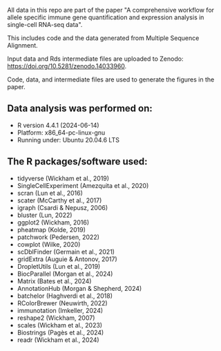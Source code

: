 All data in this repo are part of the paper "A comprehensive workflow for allele specific immune gene quantification and expression analysis in single-cell RNA-seq data". 

This includes code and the data generated from Multiple Sequence Alignment.

Input data and Rds intermediate files are uploaded to Zenodo: https://doi.org/10.5281/zenodo.14033960.

Code, data, and intermediate files are used to generate the figures in the paper.

Data analysis was performed on:
-------------------------------
- R version 4.4.1 (2024-06-14)
- Platform: x86_64-pc-linux-gnu
- Running under: Ubuntu 20.04.6 LTS

The R packages/software used:
-----------------------------
- tidyverse (Wickham et al., 2019)
- SingleCellExperiment (Amezquita et al., 2020)
- scran (Lun et al., 2016)
- scater (McCarthy et al., 2017)
- igraph (Csardi & Nepusz, 2006)
- bluster (Lun, 2022)
- ggplot2 (Wickham, 2016)
- pheatmap (Kolde, 2019)
- patchwork (Pedersen, 2022)
- cowplot (Wilke, 2020)
- scDblFinder (Germain et al., 2021)
- gridExtra (Auguie & Antonov, 2017)
- DropletUtils (Lun et al., 2019)
- BiocParallel (Morgan et al., 2024)
- Matrix (Bates et al., 2024)
- AnnotationHub (Morgan & Shepherd, 2024)
- batchelor (Haghverdi et al., 2018)
- RColorBrewer (Neuwirth, 2022)
- immunotation (Imkeller, 2024)
- reshape2 (Wickham, 2007)
- scales (Wickham et al., 2023)
- Biostrings (Pagès et al., 2024)
- readr (Wickham et al., 2024)